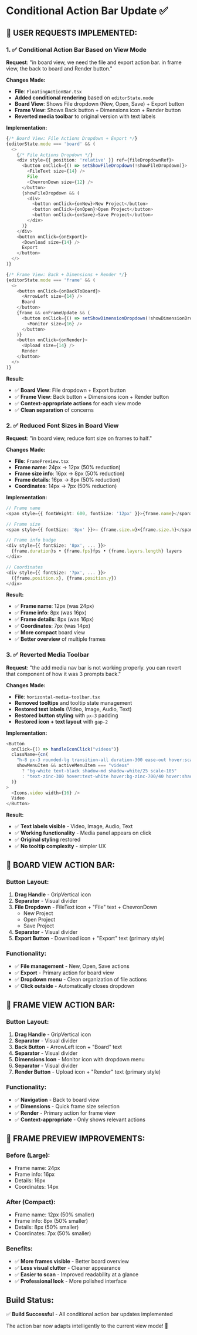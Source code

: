 # Conditional Action Bar Update ✅

## 🎯 **USER REQUESTS IMPLEMENTED:**

### **1. ✅ Conditional Action Bar Based on View Mode**
**Request**: "in board view, we need the file and export action bar. in frame view, the back to board and Render button."

**Changes Made:**
- **File**: `FloatingActionBar.tsx`
- **Added conditional rendering** based on `editorState.mode`
- **Board View**: Shows File dropdown (New, Open, Save) + Export button
- **Frame View**: Shows Back button + Dimensions icon + Render button
- **Reverted media toolbar** to original version with text labels

**Implementation:**
```typescript
{/* Board View: File Actions Dropdown + Export */}
{editorState.mode === 'board' && (
  <>
    {/* File Actions Dropdown */}
    <div style={{ position: 'relative' }} ref={fileDropdownRef}>
      <button onClick={() => setShowFileDropdown(!showFileDropdown)}>
        <FileText size={14} />
        File
        <ChevronDown size={12} />
      </button>
      {showFileDropdown && (
        <div>
          <button onClick={onNew}>New Project</button>
          <button onClick={onOpen}>Open Project</button>
          <button onClick={onSave}>Save Project</button>
        </div>
      )}
    </div>
    <button onClick={onExport}>
      <Download size={14} />
      Export
    </button>
  </>
)}

{/* Frame View: Back + Dimensions + Render */}
{editorState.mode === 'frame' && (
  <>
    <button onClick={onBackToBoard}>
      <ArrowLeft size={14} />
      Board
    </button>
    {frame && onFrameUpdate && (
      <button onClick={() => setShowDimensionDropdown(!showDimensionDropdown)}>
        <Monitor size={16} />
      </button>
    )}
    <button onClick={onRender}>
      <Upload size={14} />
      Render
    </button>
  </>
)}
```

**Result:**
- ✅ **Board View**: File dropdown + Export button
- ✅ **Frame View**: Back button + Dimensions icon + Render button
- ✅ **Context-appropriate actions** for each view mode
- ✅ **Clean separation** of concerns

### **2. ✅ Reduced Font Sizes in Board View**
**Request**: "in board view, reduce font size on frames to half."

**Changes Made:**
- **File**: `FramePreview.tsx`
- **Frame name**: 24px → 12px (50% reduction)
- **Frame size info**: 16px → 8px (50% reduction)
- **Frame details**: 16px → 8px (50% reduction)
- **Coordinates**: 14px → 7px (50% reduction)

**Implementation:**
```typescript
// Frame name
<span style={{ fontWeight: 600, fontSize: '12px' }}>{frame.name}</span>

// Frame size
<span style={{ fontSize: '8px' }}>– {frame.size.w}×{frame.size.h}</span>

// Frame info badge
<div style={{ fontSize: '8px', ... }}>
  {frame.duration}s • {frame.fps}fps • {frame.layers.length} layers
</div>

// Coordinates
<div style={{ fontSize: '7px', ... }}>
  ({frame.position.x}, {frame.position.y})
</div>
```

**Result:**
- ✅ **Frame name**: 12px (was 24px)
- ✅ **Frame info**: 8px (was 16px)
- ✅ **Frame details**: 8px (was 16px)
- ✅ **Coordinates**: 7px (was 14px)
- ✅ **More compact** board view
- ✅ **Better overview** of multiple frames

### **3. ✅ Reverted Media Toolbar**
**Request**: "the add media nav bar is not working properly. you can revert that component of how it was 3 prompts back."

**Changes Made:**
- **File**: `horizontal-media-toolbar.tsx`
- **Removed tooltips** and tooltip state management
- **Restored text labels** (Video, Image, Audio, Text)
- **Restored button styling** with `px-3` padding
- **Restored icon + text layout** with `gap-2`

**Implementation:**
```typescript
<Button
  onClick={() => handleIconClick("videos")}
  className={cn(
    "h-8 px-3 rounded-lg transition-all duration-300 ease-out hover:scale-105 active:scale-95 flex items-center gap-2",
    showMenuItem && activeMenuItem === "videos"
      ? "bg-white text-black shadow-md shadow-white/25 scale-105"
      : "text-zinc-300 hover:text-white hover:bg-zinc-700/40 hover:shadow-md",
  )}
>
  <Icons.video width={16} />
  Video
</Button>
```

**Result:**
- ✅ **Text labels visible** - Video, Image, Audio, Text
- ✅ **Working functionality** - Media panel appears on click
- ✅ **Original styling** restored
- ✅ **No tooltip complexity** - simpler UX

## 🎯 **BOARD VIEW ACTION BAR:**

### **Button Layout:**
1. **Drag Handle** - GripVertical icon
2. **Separator** - Visual divider
3. **File Dropdown** - FileText icon + "File" text + ChevronDown
   - New Project
   - Open Project
   - Save Project
4. **Separator** - Visual divider
5. **Export Button** - Download icon + "Export" text (primary style)

### **Functionality:**
- ✅ **File management** - New, Open, Save actions
- ✅ **Export** - Primary action for board view
- ✅ **Dropdown menu** - Clean organization of file actions
- ✅ **Click outside** - Automatically closes dropdown

## 🎯 **FRAME VIEW ACTION BAR:**

### **Button Layout:**
1. **Drag Handle** - GripVertical icon
2. **Separator** - Visual divider
3. **Back Button** - ArrowLeft icon + "Board" text
4. **Separator** - Visual divider
5. **Dimensions Icon** - Monitor icon with dropdown menu
6. **Separator** - Visual divider
7. **Render Button** - Upload icon + "Render" text (primary style)

### **Functionality:**
- ✅ **Navigation** - Back to board view
- ✅ **Dimensions** - Quick frame size selection
- ✅ **Render** - Primary action for frame view
- ✅ **Context-appropriate** - Only shows relevant actions

## 🎯 **FRAME PREVIEW IMPROVEMENTS:**

### **Before (Large):**
- Frame name: 24px
- Frame info: 16px
- Details: 16px
- Coordinates: 14px

### **After (Compact):**
- Frame name: 12px (50% smaller)
- Frame info: 8px (50% smaller)
- Details: 8px (50% smaller)
- Coordinates: 7px (50% smaller)

### **Benefits:**
- ✅ **More frames visible** - Better board overview
- ✅ **Less visual clutter** - Cleaner appearance
- ✅ **Easier to scan** - Improved readability at a glance
- ✅ **Professional look** - More polished interface

## **Build Status:**
✅ **Build Successful** - All conditional action bar updates implemented

The action bar now adapts intelligently to the current view mode! 🎉
